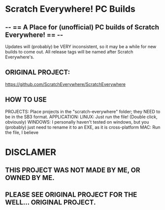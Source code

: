 # Scratch Everywhere! PC Builds
## -- == A Place for (unofficial) PC builds of Scratch Everywhere! == --

Updates will (probably) be VERY inconsistent, so it may be a while for new builds to come out.
All release tags will be named after Scratch Everywhere's.

## ORIGINAL PROJECT:
https://github.com/ScratchEverywhere/ScratchEverywhere

## HOW TO USE
PROJECTS: Place projects in the "scratch-everywhere" folder; they NEED to be in the SB3 format.
APPLICATION:
    LINUX: Just run the file! (Double click, obviously)
    WINDOWS: I personally haven't tested on windows, but you (probably) just need to rename it to an EXE, as it is cross-platform
    MAC: Run the file, I believe

# DISCLAMER
## THIS PROJECT WAS NOT MADE BY ME, OR OWNED BY ME.
## PLEASE SEE ORIGINAL PROJECT FOR THE WELL... ORIGINAL PROJECT.
